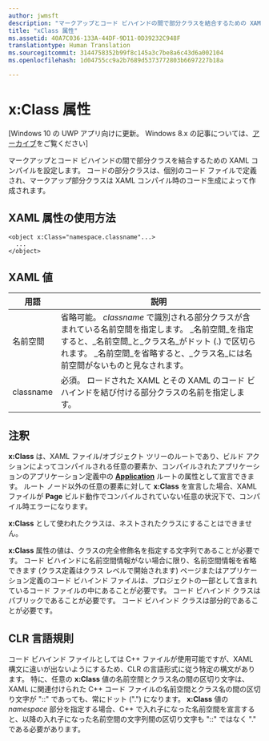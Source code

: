 ```yaml
---
author: jwmsft
description: "マークアップとコード ビハインドの間で部分クラスを結合するための XAML コンパイルを設定します。 コードの部分クラスは、個別のコード ファイルで定義され、マークアップ部分クラスは XAML コンパイル時のコード生成によって作成されます。"
title: "xClass 属性"
ms.assetid: 40A7C036-133A-44DF-9D11-0D39232C948F
translationtype: Human Translation
ms.sourcegitcommit: 3144758352b99f8c145a3c7be8a6c43d6a002104
ms.openlocfilehash: 1d04755cc9a2b7689d5373772803b6697227b18a

---
```


# x:Class 属性

\[Windows 10 の UWP アプリ向けに更新。 Windows 8.x の記事については、[アーカイブ](http://go.microsoft.com/fwlink/p/?linkid=619132)をご覧ください\]

マークアップとコード ビハインドの間で部分クラスを結合するための XAML コンパイルを設定します。 コードの部分クラスは、個別のコード ファイルで定義され、マークアップ部分クラスは XAML コンパイル時のコード生成によって作成されます。

## XAML 属性の使用方法


``` syntax
<object x:Class="namespace.classname"...>
  ...
</object>
```

## XAML 値

| 用語 | 説明 |
|------|-------------|
| 名前空間 | 省略可能。 _classname_ で識別される部分クラスが含まれている名前空間を指定します。 _名前空間_を指定すると、_名前空間_と_クラス名_がドット (.) で区切られます。 _名前空間_を省略すると、_クラス名_には名前空間がないものと見なされます。 |
| classname | 必須。 ロードされた XAML とその XAML のコード ビハインドを結び付ける部分クラスの名前を指定します。 | 

## 注釈

**x:Class** は、XAML ファイル/オブジェクト ツリーのルートであり、ビルド アクションによってコンパイルされる任意の要素か、コンパイルされたアプリケーションのアプリケーション定義中の [**Application**](https://msdn.microsoft.com/library/windows/apps/br242324) ルートの属性として宣言できます。 ルート ノード以外の任意の要素に対して **x:Class** を宣言した場合、XAML ファイルが **Page** ビルド動作でコンパイルされていない任意の状況下で、コンパイル時エラーになります。

**x:Class** として使われたクラスは、ネストされたクラスにすることはできません。

**x:Class** 属性の値は、クラスの完全修飾名を指定する文字列であることが必要です。 コード ビハインドに名前空間情報がない場合に限り、名前空間情報を省略できます (クラス定義はクラス レベルで開始されます) ページまたはアプリケーション定義のコード ビハインド ファイルは、プロジェクトの一部として含まれているコード ファイルの中にあることが必要です。 コード ビハインド クラスはパブリックであることが必要です。 コード ビハインド クラスは部分的であることが必要です。

## CLR 言語規則

コード ビハインド ファイルとしては C++ ファイルが使用可能ですが、XAML 構文に違いが出ないようにするため、CLR の言語形式に従う特定の構文があります。 特に、任意の **x:Class** 値の名前空間とクラス名の間の区切り文字は、XAML に関連付けられた C++ コード ファイルの名前空間とクラス名の間の区切り文字が "::" であっても、常にドット (".") になります。 **x:Class** 値の *namespace* 部分を指定する場合、C++ で入れ子になった名前空間を宣言すると、以降の入れ子になった名前空間の文字列間の区切り文字も "::" ではなく "." である必要があります。




<!--HONumber=Aug16_HO3-->


